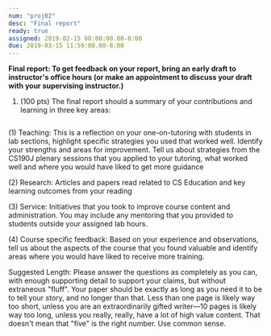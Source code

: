 ```yaml
---
num: "proj02"
desc: "Final report"
ready: true 
assigned: 2019-02-15 08:00:00.00-8:00
due: 2019-03-15 11:59:00.00-8:00
---
```


<b>Final report: To get feedback on your report, bring an early draft to instructor's office hours (or make an appointment to discuss your draft with your supervising instructor.) </b>

<ol>

<li style="padding-bottom:1em;"> (100 pts) The final report should a summary of your contributions and learning in three key areas: 
</li>
</ol>

(1) Teaching: This is a reflection on your one-on-tutoring with students in lab sections, highlight specific strategies you used that worked well. Identify your strengths and areas for improvement. Tell us about strategies from the CS190J plenary sessions that you applied to your tutoring, what worked well and where you would have liked to get more guidance


(2) Research: Articles and papers read related to CS Education and key learning outcomes from your reading

(3) Service: Initiatives that you took to improve course content and administration. You may include any mentoring that you provided to students outside your assigned lab hours.

(4) Course specific feedback: Based on your experience and observations, tell us about the aspects of the course that you found valuable and identify areas where you would have liked to receive more training.

Suggested Length:  Please answer the questions as completely as you can, with enough supporting detail to support your
claims, but without extraneous "fluff".    Your paper should be exactly as long as you need it to be to tell your story,
and no longer than that.    Less than one page is likely way too short, unless you are an extraordinarily gifted writer&mdash;10 pages is likely way too long, unless you really, really, have a lot of high value content.   That doesn't mean that "five" is the right number.   Use common sense.


